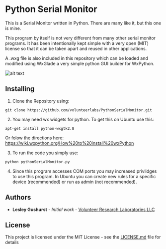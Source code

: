 # Python Serial Monitor

This is a Serial Monitor written in Python. There are many like it, but this one is mine.

This program by itself is not very different from many other serial monitor programs. It has been intentionally kept simple with a very open (MIT) license so that it can be taken apart and reused in other applications.

A .wxg file is also included in this repository which can be loaded and modified using WxGlade a very simple python GUI builder for WxPython.

![alt text](https://raw.githubusercontent.com/volunteerlabs/PythonSerialMonitor/master/images/serial_monitor.png)

## Installing

1. Clone the Repository using:

```
git clone https://github.com/volunteerlabs/PythonSerialMonitor.git

```

2. You may need wx widgets for python. To get this on Ubuntu use this:


```
apt-get install python-wxgtk2.8

```
Or folow the directions here: https://wiki.wxpython.org/How%20to%20install%20wxPython

3. To run the code you simply use:

```
python pythonSerialMonitor.py 

```

4. Since this program accesses COM ports you may increased privlidges to use this program. In Ubuntu you can create new rules for a specific device (recommended) or run as admin (not recommended).

## Authors

* **Lesley Gushurst** - *Initial work* - [Volunteer Research Laboratories LLC](https://github.com/volunteerlabs)

## License

This project is licensed under the MIT License - see the [LICENSE.md](LICENSE.md) file for details
